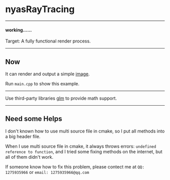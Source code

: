 # nyasRayTracing

---

#### working......

Target: A fully functional render process.

---

## Now

It can render and output a simple [image](./outputs/gradient_color.bmp).

Run `main.cpp` to show this example.

---

Use third-party libraries [glm](https://github.com/g-truc/glm) to provide math support.

---

## Need some Helps

I don't known how to use multi source file in cmake, so I put all methods into a big header file.

When I use multi source file in cmake, it always throws errors: `undefined reference to function`, and I tried some fixing methods on the internet, but all of them didn't work.

If someone know how to fix this problem, please contect me at `QQ: 1275935966` or `email: 1275935966@qq.com`
